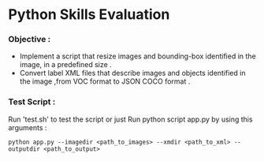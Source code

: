 # Python Skills Evaluation


### Objective :
- Implement a script that resize images and bounding-box identified in the image, in a predefined size .
- Convert label XML files that describe images and objects identified in the image ,from VOC format to JSON COCO format .

### Test Script :
Run 'test.sh' to test the script or just Run python script app.py by using this arguments :
```
python app.py --imagedir <path_to_images> --xmdir <path_to_xml> --outputdir <path_to_output>
```